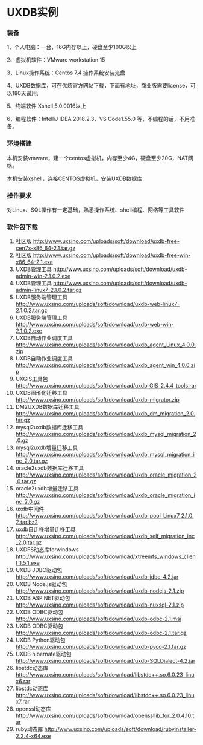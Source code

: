 # UXDB实例

### 装备

1、个人电脑：一台，16G内存以上，硬盘至少100G以上

2、虚拟机软件：VMware workstation 15

3、Linux操作系统：Centos 7.4 操作系统安装光盘

4、UXDB数据库，可在优炫官方网站下载，下面有地址，商业版需要license，可以180天试用;

5、终端软件 Xshell 5.0.0016以上

6、编程软件：IntelliJ IDEA 2018.2.3、VS Code1.55.0 等，不编程的话，不用准备。

### 环境搭建

本机安装vmware，建一个centos虚拟机，内存至少4G，硬盘至少20G，NAT网络。

本机安装xshell，连接CENTOS虚拟机，安装UXDB数据库

### 操作要求

对Linux、SQL操作有一定基础，熟悉操作系统、shell编程、网络等工具软件

### 软件包下载

1. 社区版	http://www.uxsino.com/uploads/soft/download/uxdb-free-cen7x-x86_64-2.1.tar.gz
2. 社区版	http://www.uxsino.com/uploads/soft/download/uxdb-free-win-x86_64-2.1.exe
3. UXDB管理工具	http://www.uxsino.com/uploads/soft/download/uxdb-admin-win-2.1.0.2.exe
4. UXDB管理工具	http://www.uxsino.com/uploads/soft/download/uxdb-admin-linux7-2.1.0.2.tar.gz
5. UXDB服务端管理工具	http://www.uxsino.com/uploads/soft/download/uxdb-web-linux7-2.1.0.2.tar.gz
6. UXDB服务端管理工具	http://www.uxsino.com/uploads/soft/download/uxdb-web-win-2.1.0.2.exe
7. UXDB自动作业调度工具	http://www.uxsino.com/uploads/soft/download/uxdb_agent_Linux_4.0.0.zip 
8. UXDB自动作业调度工具	http://www.uxsino.com/uploads/soft/download/uxdb_agent_win_4.0.0.zip 
9. UXGIS工具包	http://www.uxsino.com/uploads/soft/download/uxdb_GIS_2.4.4_tools.rar 
10. UXDB图形化迁移工具	http://www.uxsino.com/uploads/soft/download/uxdb_migrator.zip 
11. DM2UXDB数据库迁移工具	http://www.uxsino.com/uploads/soft/download/uxdb_dm_migration_2.0.tar.gz 
12. mysql2uxdb数据库迁移工具	http://www.uxsino.com/uploads/soft/download/uxdb_mysql_migration_2.0.gz 
13. mysql2uxdb增量迁移工具	http://www.uxsino.com/uploads/soft/download/uxdb_mysql_migration_inc_2.0.tar.gz 
14. oracle2uxdb数据库迁移工具	http://www.uxsino.com/uploads/soft/download/uxdb_oracle_migration_2.0.tar.gz 
15. oracle2uxdb增量迁移工具	http://www.uxsino.com/uploads/soft/download/uxdb_oracle_migration_inc_2.0.gz 
16. uxdb中间件	http://www.uxsino.com/uploads/soft/download/uxdb_pool_Linux7_2.1.0.2.tar.bz2 
17. uxdb自迁移增量迁移工具	http://www.uxsino.com/uploads/soft/download/uxdb_self_migration_inc_2.0.tar.gz 
18. UXDFS动态库forwindows	http://www.uxsino.com/uploads/soft/download/xtreemfs_windows_client_1.5.1.exe 
19. UXDB JDBC驱动包	http://www.uxsino.com/uploads/soft/download/uxdb-jdbc-4.2.jar 
20. UXDB Node.js驱动包	http://www.uxsino.com/uploads/soft/download/uxdb-nodejs-2.1.zip 
21. UXDB ASP.NET驱动包	http://www.uxsino.com/uploads/soft/download/uxdb-nuxsql-2.1.zip 
22. UXDB ODBC驱动包	http://www.uxsino.com/uploads/soft/download/uxdb-odbc-2.1.msi 
23. UXDB ODBC驱动包	http://www.uxsino.com/uploads/soft/download/uxdb-odbc-2.1.tar.gz 
24. UXDB Python驱动包	http://www.uxsino.com/uploads/soft/download/uxdb-pyco-2.1.tar.gz 
25. UXDB hibernate驱动包	http://www.uxsino.com/uploads/soft/download/uxdb-SQLDialect-4.2.jar 
26. libstdc动态库	http://www.uxsino.com/uploads/soft/download/libstdc++.so.6.0.23_linux6.rar 
27. libstdc动态库	http://www.uxsino.com/uploads/soft/download/libstdc++.so.6.0.23_linux7.rar 
28. openssl动态库	http://www.uxsino.com/uploads/soft/download/openssllib_for_2.0.4.10.tar 
29. ruby动态库	http://www.uxsino.com/uploads/soft/download/rubyinstaller-2.2.4-x64.exe 